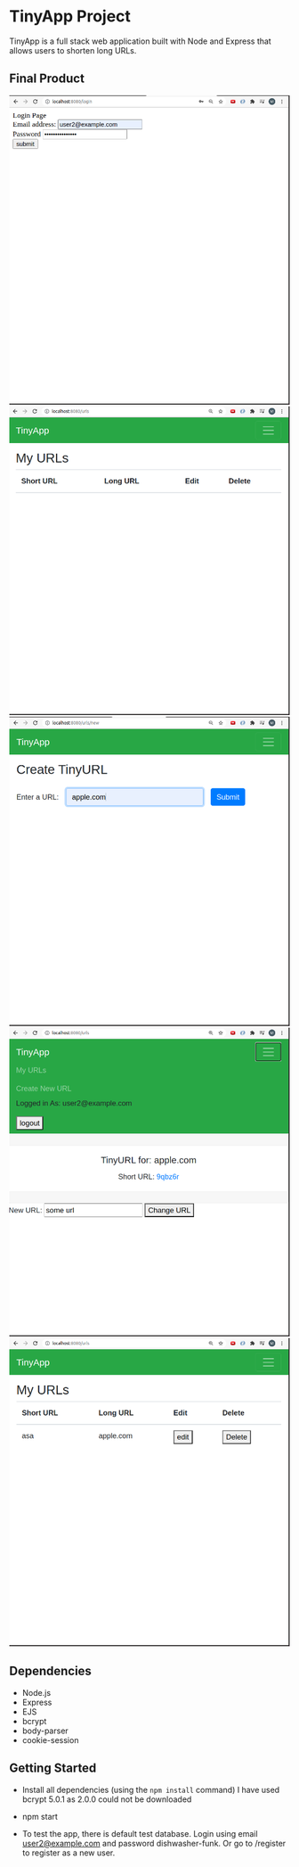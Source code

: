 # TinyApp Project

TinyApp is a full stack web application built with Node and Express that allows users to shorten long URLs.


## Final Product
!["Login Page"](https://github.com/wmaiduo/tinyapp/blob/master/docs/login.png)
!["Empty URL"](https://github.com/wmaiduo/tinyapp/blob/master/docs/urls.png)
!["Create new URL"](https://github.com/wmaiduo/tinyapp/blob/master/docs/create-new-url.png)
!["Update short URL"](https://github.com/wmaiduo/tinyapp/blob/master/docs/update-short-url-name.png)
!["After URL is created"](https://github.com/wmaiduo/tinyapp/blob/master/docs/after-url-is-created.png)

## Dependencies

- Node.js
- Express
- EJS
- bcrypt
- body-parser
- cookie-session

## Getting Started

- Install all dependencies (using the `npm install` command)
I have used bcrypt 5.0.1 as 2.0.0 could not be downloaded

- npm start

- To test the app, there is default test database. Login using email user2@example.com and password dishwasher-funk. Or go to /register to register as a new user.